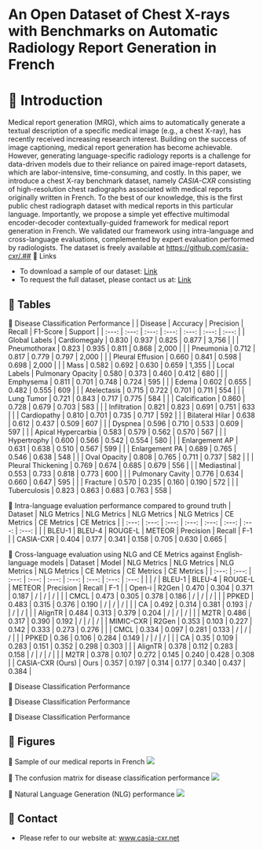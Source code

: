 # An Open Dataset of Chest X-rays with Benchmarks on Automatic Radiology Report Generation in French

# 📔 Introduction
Medical report generation (MRG), which aims to automatically generate a textual description of a specific medical image (e.g., a chest X-ray), has recently received increasing research interest. Building on the success of image captioning, medical report generation has become achievable. However, generating language-specific radiology reports is a challenge for data-driven models due to their reliance on paired image-report datasets, which are labor-intensive, time-consuming, and costly. In this paper, we introduce a chest X-ray benchmark dataset, namely *CASIA-CXR* consisting of high-resolution chest radiographs associated with medical reports originally written in French. To the best of our knowledge, this is the first public chest radiograph dataset with medical reports in this particular language. Importantly, we propose a simple yet effective multimodal encoder-decoder contextually-guided framework for medical report generation in French. We validated our framework using intra-language and cross-language evaluations, complemented by expert evaluation performed by radiologists. The dataset is freely available at https://github.com/casia-cxr/.## 📔 Links
* To download a sample of our dataset: [Link](https://metmer.net/CASIA-CXR/Download/Download.php)
* To request the full dataset, please contact us at: [Link](https://www.casia-cxr.net/Downloads.html#RequestCompleteDataset)


## 📔 Tables
📑 Disease Classification Performance
|  | Disease | Accuracy | Precision | Recall | F1-Score | Support |
| :---: | :---: | :---: | :---: | :---: | :---: | :---: |
| Global Labels | Cardiomegaly | 0.830 | 0.937 | 0.825 | 0.877 | 3,756 |
|  | Pneumothorax | 0.823 | 0.935 | 0.811 | 0.868 | 2,000 |
|  | Pneumonia | 0.712 | 0.817 | 0.779 | 0.797 | 2,000 |
|  | Pleural Effusion | 0.660 | 0.841 | 0.598 | 0.698 | 2,000 |
|  | Mass | 0.582 | 0.692 | 0.630 | 0.659 | 1,355 |
| Local  Labels | Pulmonary Opacity | 0.580 | 0.373 | 0.460 | 0.412 | 680 |
|  | Emphysema | 0.811 | 0.701 | 0.748 | 0.724 | 595 |
|  | Edema | 0.602 | 0.655 | 0.482 | 0.555 | 609 |
|  | Atelectasis | 0.715 | 0.722 | 0.701 | 0.711 | 554 |
|  | Lung Tumor | 0.721 | 0.843 | 0.717 | 0.775 | 584 |
|  | Calcification | 0.860 | 0.728 | 0.679 | 0.703 | 583 |
|  | Infiltration | 0.821 | 0.823 | 0.691 | 0.751 | 633 |
|  | Cardiopathy | 0.810 | 0.701 | 0.735 | 0.717 | 592 |
|  | Bilateral Hilar | 0.638 | 0.612 | 0.437 | 0.509 | 607 |
|  | Dyspnea | 0.596 | 0.710 | 0.533 | 0.609 | 597 |
|  | Apical Hypercarbia | 0.583 | 0.579 | 0.562 | 0.570 | 567 |
|  | Hypertrophy | 0.600 | 0.566 | 0.542 | 0.554 | 580 |
|  | Enlargement AP | 0.631 | 0.638 | 0.510 | 0.567 | 599 |
|  | Enlargement PA | 0.689 | 0.765 | 0.546 | 0.638 | 548 |
|  | Oval Opacity | 0.808 | 0.765 | 0.711 | 0.737 | 582 |
|  | Pleural Thickening | 0.769 | 0.674 | 0.685 | 0.679 | 556 |
|  | Mediastinal | 0.553 | 0.733 | 0.818 | 0.773 | 600 |
|  | Pulmonary Cavity | 0.776 | 0.634 | 0.660 | 0.647 | 595 |
|  | Fracture | 0.570 | 0.235 | 0.160 | 0.190 | 572 |
|  | Tuberculosis | 0.823 | 0.863 | 0.683 | 0.763 | 558 |

📑 Intra-language evaluation performance compared to ground truth
| Dataset | NLG Metrics |  NLG Metrics |  NLG Metrics |  NLG Metrics | CE Metrics | CE Metrics | CE Metrics |
| :---: | :---: | :---: | :---: | :---: | :---: | :---: | :---: |
|  | BLEU-1 | BLEU-4 | ROUGE-L | METEOR | Precision | Recall | F-1 |
| CASIA-CXR | 0.404 | 0.177 | 0.341 | 0.158 | 0.705 | 0.630 | 0.665 |

📑 Cross-language evaluation using NLG and CE Metrics against English-language
models
| Dataset | Model | NLG Metrics | NLG Metrics | NLG Metrics | NLG Metrics  | CE Metrics | CE Metrics | CE Metrics |
| :---: | :---: | :---: | :---: | :---: | :---: | :---: | :---: | :---: |
|  | / | BLEU-1 | BLEU-4 | ROUGE-L | METEOR | Precision | Recall | F-1 |
| Open-i  | R2Gen  | 0.470 | 0.304 | 0.371 | 0.187 | / | / | / |
|  | CMCL  | 0.473 | 0.305 | 0.378 | 0.186 | / | / | / |
|  | PPKED  | 0.483 | 0.315 | 0.376 | 0.190 | / | / | / |
|  | CA  | 0.492 | 0.314 | 0.381 | 0.193 | / | / | / |
|  | AlignTR  | 0.484 | 0.313 | 0.379 | 0.204 | / | / | / |
|  | M2TR | 0.486 | 0.317 | 0.390 | 0.192 | / | / | / |
|  MIMIC-CXR | R2Gen  | 0.353 | 0.103 | 0.227 | 0.142 | 0.333 | 0.273 | 0.276 |
|  | CMCL | 0.334 | 0.097 | 0.281 | 0.133 | / | / | / |
| | PPKED | 0.36 | 0.106 | 0.284 | 0.149 | / | / | / |
|  | CA  | 0.35 | 0.109 | 0.283 | 0.151 | 0.352 | 0.298 | 0.303 |
|  | AlignTR | 0.378 | 0.112 | 0.283 | 0.158 | / | / | / |
|  | M2TR  | 0.378 | 0.107 | 0.272 | 0.145 | 0.240 | 0.428 | 0.308 |
| CASIA-CXR (Ours) | Ours | 0.357 | 0.197 | 0.314 | 0.177 | 0.340 | 0.437 | 0.384 |

📑 Disease Classification Performance

📑 Disease Classification Performance


📑 Disease Classification Performance



## 📔 Figures
📑  Sample of our medical reports in French
![](https://metmer.net/CASIA-CXR/Img/SampleReports.png)

📑 The confusion matrix for disease classification performance
![](https://metmer.net/CASIA-CXR/Img/Matrix.jpg)

📑 Natural Language Generation (NLG) performance
![](https://metmer.net/CASIA-CXR/Img/imgp.jpg)

## 📔 Contact
* Please refer to our website at: www.casia-cxr.net
